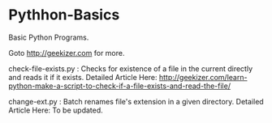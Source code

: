 # Pythhon-Basics
Basic Python Programs.

Goto http://geekizer.com for more.


check-file-exists.py : Checks for existence of a file in the current directly and reads it if it exists.
Detailed Article Here: http://geekizer.com/learn-python-make-a-script-to-check-if-a-file-exists-and-read-the-file/

change-ext.py : Batch renames file's extension in a given directory.
Detailed Article Here: To be updated.
